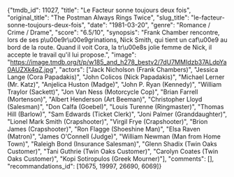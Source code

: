 {"tmdb_id": 11027, "title": "Le Facteur sonne toujours deux fois", "original_title": "The Postman Always Rings Twice", "slug_title": "le-facteur-sonne-toujours-deux-fois", "date": "1981-03-20", "genre": "Romance / Crime / Drame", "score": "6.5/10", "synopsis": "Frank Chamber rencontre, lors de ses p\u00e9r\u00e9grinations, Nick Smith, qui tient un caf\u00e9 au bord de la route. Quand il voit Cora, la tr\u00e8s jolie femme de Nick, il accepte le travail qu'il lui propose.", "image": "https://image.tmdb.org/t/p/w185_and_h278_bestv2/7dU7MMIdzb37ALdpYa0AUZXk4qZ.jpg", "actors": ["Jack Nicholson (Frank Chambers)", "Jessica Lange (Cora Papadakis)", "John Colicos (Nick Papadakis)", "Michael Lerner (Mr. Katz)", "Anjelica Huston (Madge)", "John P. Ryan (Kennedy)", "William Traylor (Sackett)", "Jon Van Ness (Motorcycle Cop)", "Brian Farrell (Mortenson)", "Albert Henderson (Art Beeman)", "Christopher Lloyd (Salesman)", "Don Calfa (Goebel)", "Louis Turenne (Ringmaster)", "Thomas Hill (Barlow)", "Sam Edwards (Ticket Clerk)", "Joni Palmer (Granddaughter)", "Lionel Mark Smith (Crapshooter)", "Virgil Frye (Crapshooter)", "Brion James (Crapshooter)", "Ron Flagge (Shoeshine Man)", "Elsa Raven (Matron)", "James O'Connell (Judge)", "William Newman (Man from Home Town)", "Raleigh Bond (Insurance Salesman)", "Glenn Shadix (Twin Oaks Customer)", "Tani Guthrie (Twin Oaks Customer)", "Carolyn Coates (Twin Oaks Customer)", "Kopi Sotiropulos (Greek Mourner)"], "comments": [], "recommandations_id": [10675, 19997, 26690, 6069]}